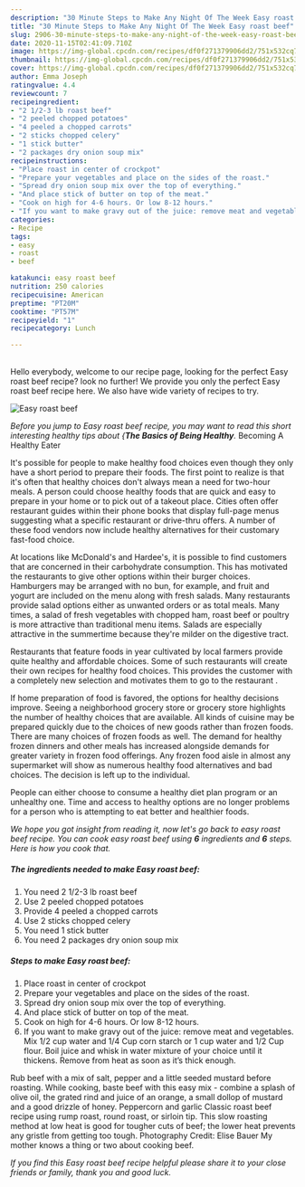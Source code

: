 ```yaml
---
description: "30 Minute Steps to Make Any Night Of The Week Easy roast beef"
title: "30 Minute Steps to Make Any Night Of The Week Easy roast beef"
slug: 2906-30-minute-steps-to-make-any-night-of-the-week-easy-roast-beef
date: 2020-11-15T02:41:09.710Z
image: https://img-global.cpcdn.com/recipes/df0f271379906dd2/751x532cq70/easy-roast-beef-recipe-main-photo.jpg
thumbnail: https://img-global.cpcdn.com/recipes/df0f271379906dd2/751x532cq70/easy-roast-beef-recipe-main-photo.jpg
cover: https://img-global.cpcdn.com/recipes/df0f271379906dd2/751x532cq70/easy-roast-beef-recipe-main-photo.jpg
author: Emma Joseph
ratingvalue: 4.4
reviewcount: 7
recipeingredient:
- "2 1/2-3 lb roast beef"
- "2 peeled chopped potatoes"
- "4 peeled a chopped carrots"
- "2 sticks chopped celery"
- "1 stick butter"
- "2 packages dry onion soup mix"
recipeinstructions:
- "Place roast in center of crockpot"
- "Prepare your vegetables and place on the sides of the roast."
- "Spread dry onion soup mix over the top of everything."
- "And place stick of butter on top of the meat."
- "Cook on high for 4-6 hours. Or low 8-12 hours."
- "If you want to make gravy out of the juice: remove meat and vegetables. Mix 1/2 cup water and 1/4 Cup corn starch or 1 cup water and 1/2 Cup flour. Boil juice and whisk in water mixture of your choice until it thickens. Remove from heat as soon as it’s thick enough."
categories:
- Recipe
tags:
- easy
- roast
- beef

katakunci: easy roast beef 
nutrition: 250 calories
recipecuisine: American
preptime: "PT20M"
cooktime: "PT57M"
recipeyield: "1"
recipecategory: Lunch

---
```

<br>
Hello everybody, welcome to our recipe page, looking for the perfect Easy roast beef recipe? look no further! We provide you only the perfect Easy roast beef recipe here. We also have wide variety of recipes to try.
<br>


![Easy roast beef](https://img-global.cpcdn.com/recipes/df0f271379906dd2/751x532cq70/easy-roast-beef-recipe-main-photo.jpg)

<i>Before you jump to Easy roast beef recipe, you may want to read this short interesting healthy tips about {<strong>The Basics of Being Healthy</strong>.</i>
Becoming A Healthy Eater

It's possible for people to make healthy food choices even though they only have a short period to prepare their foods. The first point to realize is that it's often that healthy choices don't always mean a need for two-hour meals. A person could choose healthy foods that are quick and easy to prepare in your home or to pick out of a takeout place. Cities often offer restaurant guides within their phone books that display full-page menus suggesting what a specific restaurant or drive-thru offers. A number of these food vendors now include healthy alternatives for their customary fast-food choice.

At locations like McDonald's and Hardee's, it is possible to find customers that are concerned in their carbohydrate consumption.  This has motivated the restaurants to give other options within their burger choices. Hamburgers may be arranged with no bun, for example, and fruit and yogurt are included on the menu along with fresh salads. Many restaurants provide salad options either as unwanted orders or as total meals. Many times, a salad of fresh vegetables with chopped ham, roast beef or poultry is more attractive than traditional menu items.  Salads are especially attractive in the summertime because they're milder on the digestive tract.

Restaurants that feature foods in year cultivated by local farmers provide quite healthy and affordable choices. Some of such restaurants will create their own recipes for healthy food choices.  This provides the customer with a completely new selection and motivates them to go to the restaurant .

If home preparation of food is favored, the options for healthy decisions improve. Seeing a neighborhood grocery store or grocery store highlights the number of healthy choices that are available.  All kinds of cuisine may be prepared quickly due to the choices of new goods rather than frozen foods. There are many choices of frozen foods as well. The demand for healthy frozen dinners and other meals has increased alongside demands for greater variety in frozen food offerings. Any frozen food aisle in almost any supermarket will show as numerous healthy food alternatives and bad choices. The decision is left up to the individual.

People can either choose to consume a healthy diet plan program or an unhealthy one. Time and access to healthy options are no longer problems for a person who is attempting to eat better and healthier foods.


<i>We hope you got insight from reading it, now let's go back to easy roast beef recipe. You can cook easy roast beef using <strong>6</strong> ingredients and <strong>6</strong> steps. Here is how you cook that.
</i>

##### The ingredients needed to make Easy roast beef:

1. You need 2 1/2-3 lb roast beef
1. Use 2 peeled chopped potatoes
1. Provide 4 peeled a chopped carrots
1. Use 2 sticks chopped celery
1. You need 1 stick butter
1. You need 2 packages dry onion soup mix


##### Steps to make Easy roast beef:

1. Place roast in center of crockpot
1. Prepare your vegetables and place on the sides of the roast.
1. Spread dry onion soup mix over the top of everything.
1. And place stick of butter on top of the meat.
1. Cook on high for 4-6 hours. Or low 8-12 hours.
1. If you want to make gravy out of the juice: remove meat and vegetables. Mix 1/2 cup water and 1/4 Cup corn starch or 1 cup water and 1/2 Cup flour. Boil juice and whisk in water mixture of your choice until it thickens. Remove from heat as soon as it’s thick enough.


Rub beef with a mix of salt, pepper and a little seeded mustard before roasting. While cooking, baste beef with this easy mix - combine a splash of olive oil, the grated rind and juice of an orange, a small dollop of mustard and a good drizzle of honey. Peppercorn and garlic Classic roast beef recipe using rump roast, round roast, or sirloin tip. This slow roasting method at low heat is good for tougher cuts of beef; the lower heat prevents any gristle from getting too tough. Photography Credit: Elise Bauer My mother knows a thing or two about cooking beef. 

<i>If you find this Easy roast beef recipe helpful please share it to your close friends or family, thank you and good luck.</i>
